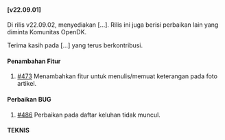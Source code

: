 #### [v22.09.01]

Di rilis v22.09.02, menyediakan [...]. Rilis ini juga berisi perbaikan lain yang diminta Komunitas OpenDK.

Terima kasih pada [...] yang terus berkontribusi.

#### Penambahan Fitur
1. [#473](https://github.com/OpenSID/OpenDK/issues/473) Menambahkan fitur untuk menulis/memuat keterangan pada foto artikel.


#### Perbaikan BUG
1. [#486](https://github.com/OpenSID/OpenDK/issues/486) Perbaikan pada daftar keluhan tidak muncul.


#### TEKNIS

